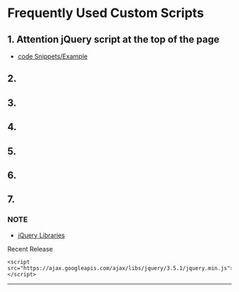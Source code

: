 # Frequently Used Custom Scripts 

## 1. Attention jQuery script at the top of the page 

- [code Snippets/Example](https://github.com/nickclaeboe/scratchOpz/blob/main/cutom-scripts/attentionTop.html.md)

## 2. 

## 3. 

## 4. 

## 5. 

## 6. 

## 7.

### NOTE 
- [jQuery Libraries](https://developers.google.com/speed/libraries/devguide#jquery)

Recent Release
```
<script src="https://ajax.googleapis.com/ajax/libs/jquery/3.5.1/jquery.min.js"></script> 
```

-----------
```
```

```
```

```
```
